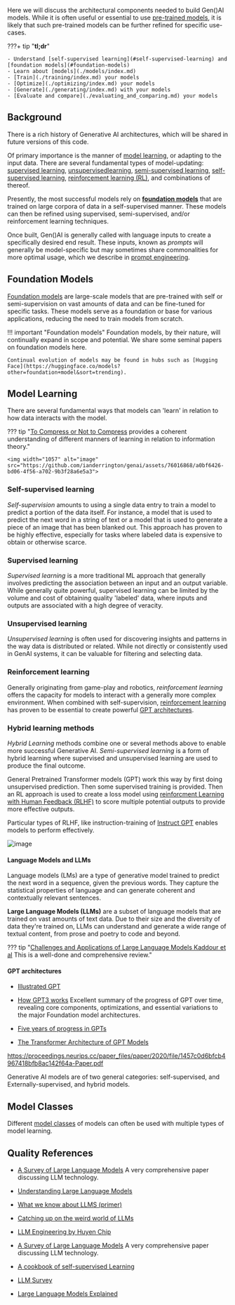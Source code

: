 Here we will discuss the architectural components needed to build Gen()AI models. While it is often useful or essential to use [pre-trained models](..building_applicationspre_trained_models.md), it is likely that such pre-trained models can be further refined for specific use-cases.

???+ tip "**tl;dr**"

    - Understand [self-supervised learning](#self-supervised-learning) and [foundation models](#foundation-models)
    - Learn about [models](./models/index.md)
    - [Train](./training/index.md) your models
    - [Optimize](./optimizing/index.md) your models
    - [Generate](./generating/index.md) with your models
    - [Evaluate and compare](./evaluating_and_comparing.md) your models

## Background

There is a rich history of Generative AI architectures, which will be shared in future versions of this code.

Of primary importance is the manner of [model learning](#model-learning), or adapting to the input data. There are several fundamental types of model-updating: [supervised learning](), [unsupervisedlearning](), [semi-supervised learning](), [self-supervised learning](), [reinforcement learning (RL)](), and combinations of thereof.

Presently, the most successful models rely on  [**foundation models**](#foundation-models) that are trained on large corpora of data in a self-supervised manner. These models can then be refined using supervised, semi-supervised, and/or reinforcement learning techniques.

Once built, Gen()AI is generally called with language inputs to create a specifically desired end result.  These inputs, known as _prompts_ will generally be model-specific but may sometimes share commonalities for more optimal usage, which we describe in [prompt engineering](../prompting/index.md).

## Foundation Models

[Foundation models](https://en.wikipedia.org/wiki/Foundation_models) are large-scale models that are pre-trained with self or semi-supervision on vast amounts of data and can be fine-tuned for specific tasks. These models serve as a foundation or base for various applications, reducing the need to train models from scratch.

!!! important "Foundation models"
    Foundation models, by their nature, will continually expand in scope and potential. We share some seminal papers on foundation models here.

    Continual evolution of models may be found in hubs such as [Hugging Face](https://huggingface.co/models?other=foundation+model&sort=trending).

## Model Learning

There are several fundamental ways that models can 'learn' in relation to how data interacts with the model.

??? tip "[To Compress or Not to Compress](https://arxiv.org/pdf/2304.09355.pdf) provides a coherent understanding of different manners of learning in relation to information theory."

    <img width="1057" alt="image" src="https://github.com/ianderrington/genai/assets/76016868/a0bf6426-bd06-4f56-a702-9b3f28a6e5a3">


### Self-supervised learning

_Self-supervision_ amounts to using a single data entry to train a model to predict a portion of the data itself. For instance, a model that is used to predict the next word in a string of text or a model that is used to generate a piece of an image that has been blanked out. This approach has proven to be highly effective, especially for tasks where labeled data is expensive to obtain or otherwise scarce.

### Supervised learning

_Supervised learning_ is a more traditional ML approach that generally involves predicting the association between an input and an output variable. While generally quite powerful, supervised learning can be limited by the volume and cost of obtaining quality 'labeled' data, where inputs and outputs are associated with a high degree of veracity.

### Unsupervised learning

_Unsupervised learning_ is often used for discovering insights and patterns in the way data is distributed or related. While not directly or consistently used in GenAI systems, it can be valuable for filtering and selecting data.

### Reinforcement learning

Generally originating from game-play and robotics, _reinforcement learning_ offers the capacity for models to interact with a generally more complex environment.
When combined with self-supervision, [reinforcement learning](./models/reinforcement_learning.md) has proven to be essential to create powerful [GPT architectures](#gpt-architectures).

### Hybrid learning methods

_Hybrid Learning_ methods combine one or several methods above to enable more successful Generative AI. _Semi-supervised learning_ is a form of hybrid learning where supervised and unsupervised learning are used to produce the final outcome.

General Pretrained Transformer models (GPT) work this way by first doing unsupervised prediction. Then some supervised training is provided. Then an RL approach is used to create a loss model using [reinforcment Learning with Human Feedback (RLHF)](./models/reinforcement_learning.md#RLHF) to score multiple potential outputs to provide more effective outputs.

Particular types of RLHF, like instruction-training of [Instruct GPT](https://arxiv.org/pdf/2203.02155.pdf) enables models to perform effectively.

![image](https://github.com/ianderrington/genai/assets/76016868/f9604950-6bd6-4855-85dd-16456a0528e9)


#### Language Models and LLMs

Language models (LMs) are a type of generative model trained to predict the next word in a sequence, given the previous words. They capture the statistical properties of language and can generate coherent and contextually relevant sentences.

**Large Language Models (LLMs)** are a subset of language models that are trained on vast amounts of text data. Due to their size and the diversity of data they're trained on, LLMs can understand and generate a wide range of textual content, from prose and poetry to code and beyond.

??? tip "[Challenges and Applications of Large Language Models Kaddour et al](https://arxiv.org/pdf/2307.10169.pdf) This is a well-done and comprehensive review."


#### GPT architectures


- [Illustrated GPT](http://jalammar.github.io/illustrated-gpt2/)
- [How GPT3 works](https://jalammar.github.io/how-gpt3-works-visualizations-animations/)
Excellent summary of the progress of GPT over time, revealing core components, optimizations, and essential variations to the major Foundation model architectures.


- [Five years of progress in GPTs](https://finbarrtimbers.substack.com/p/five-years-of-progress-in-gpts?utm_source=substack&utm_medium=email)

- [The Transformer Architecture of GPT Models](https://towardsdatascience.com/the-transformer-architecture-of-gpt-models-b8695b48728b)

https://proceedings.neurips.cc/paper_files/paper/2020/file/1457c0d6bfcb4967418bfb8ac142f64a-Paper.pdf


Generative AI models are of two general categories: self-supervised, and Externally-supervised, and hybrid models.

## Model Classes

Different [model classes](./models/index.md) of models can often be used with multiple types of model learning. 


## Quality References

- [A Survey of Large Language Models](https://arxiv.org/pdf/2303.18223.pdf) A very comprehensive paper discussing LLM technology.
- [Understanding Large Language Models](https://magazine.sebastianraschka.com/p/understanding-large-language-models)
- [What we know about LLMS (primer)](https://willthompson.name/what-we-know-about-llms-primer)
- [Catching up on the weird world of LLMs](https://simonwillison.net/2023/Aug/3/weird-world-of-llms/)
- [LLM Engineering by Huyen Chip](https://huyenchip.com/2023/04/11/llm-engineering.html)


- [A Survey of Large Language Models](https://arxiv.org/pdf/2303.18223.pdf) A very comprehensive paper discussing LLM technology.
- [A cookbook of self-supervised Learning](https://arxiv.org/pdf/2304.12210.pdf)
- [LLM Survey](https://github.com/RUCAIBox/LLMSurvey)
- [Large Language Models Explained](https://www.understandingai.org/p/large-language-models-explained-with)
